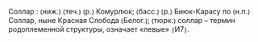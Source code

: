 ---
---

Соллар
: ⦅ниж.⦆ ⦅теч.⦆ ⦅р.⦆ Комурлюк; ⦅басс.⦆ ⦅р.⦆ Биюк-Карасу по ⦅н.п.⦆ Соллар, ныне Красная Слобода ⦅Белог.⦆; ⦅тюрк.⦆ соллар – термин родоплеменной структуры, означает «левые» ⦃И7⦄.
